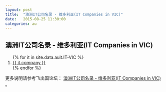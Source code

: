```yaml
---
layout: post
title:  "澳洲IT公司名录 - 维多利亚(IT Companies in VIC)"
date:   2015-08-25 11:30:00
categories: au
---
```


## 澳洲IT公司名录 - 维多利亚(IT Companies in VIC)

<ol>
{% for it in site.data.auit.IT-VIC %}
<li><a href="{{ it.web }}" target="_blank">{{ it.company }}</a></li>
{% endfor %}
</ol>


更多说明请参考飞出国论坛： <a href="http://bbs.fcgvisa.com/t/it-it-companies-in-vic/6855" target="blank">澳洲IT公司名录 - 维多利亚(IT Companies in VIC)</a> 。